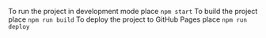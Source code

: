 
To run the project in development mode place `npm start`
To build the project  place `npm run build`
To deploy the project to GitHub Pages place `npm run deploy`
